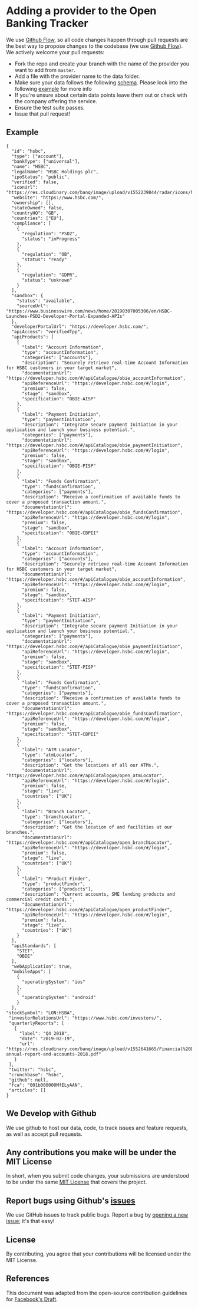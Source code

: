 # Adding a provider to the Open Banking Tracker

We use [Github Flow](https://guides.github.com/introduction/flow/index.html), so all code changes happen through pull requests
are the best way to propose changes to the codebase (we use [Github Flow](https://guides.github.com/introduction/flow/index.html)). We actively welcome your pull requests:

- Fork the repo and create your branch with the name of the provider you want to add from `master`.
- Add a file with the provider name to the data folder.
- Make sure your data follows the following [schema](https://github.com/apideck-io/open-banking-tracker-data/blob/master/schema.json). Please look into the following [example](https://github.com/apideck-io/open-banking-tracker-data/blob/master/example.json) for more info
- If you're unsure about certain data points leave them out or check with the company offering the service.
- Ensure the test suite passes.
- Issue that pull request!

## Example

```
{
  "id": "hsbc",
  "type": ["account"],
  "bankType": ["universal"],
  "name": "HSBC",
  "legalName": "HSBC Holdings plc",
  "ipoStatus": "public",
  "verified": false,
  "iconUrl": "https://res.cloudinary.com/banq/image/upload/v1552239844/radar/icons/hsbc.svg",
  "website": "https://www.hsbc.com/",
  "ownership": [],
  "stateOwned": false,
  "countryHQ": "GB",
  "countries": ["EU"],
  "compliance": [
    { 
      "regulation": "PSD2",
      "status": "inProgress"
    },
    { 
      "regulation": "OB",
      "status": "ready"
    },
    {
      "regulation": "GDPR",
      "status": "unknown"
    }
  ],
  "sandbox": {
    "status": "available",
    "sourceUrl": "https://www.businesswire.com/news/home/20190307005306/en/HSBC-Launches-PSD2-Developer-Portal-Expanded-APIs"
  },
  "developerPortalUrl": "https://developer.hsbc.com/",
  "apiAccess": "verifiedTpp",
  "apiProducts": [
    {
      "label": "Account Information",
      "type": "accountInformation",
      "categories": ["accounts"],
      "description": "Securely retrieve real-time Account Information for HSBC customers in your target market",
      "documentationUrl": "https://developer.hsbc.com/#/apiCatalogue/obie_accountInformation",
      "apiReferenceUrl": "https://developer.hsbc.com/#/login",
      "premium": false,
      "stage": "sandbox",
      "specification": "OBIE-AISP"
    },
    {
      "label": "Payment Initiation",
      "type": "paymentInitiation",
      "description": "Integrate secure payment Initiation in your application and launch your business potential.",
      "categories": ["payments"],
      "documentationUrl": "https://developer.hsbc.com/#/apiCatalogue/obie_paymentInitiation",
      "apiReferenceUrl": "https://developer.hsbc.com/#/login",
      "premium": false,
      "stage": "sandbox",
      "specification": "OBIE-PISP"
    },
    {
      "label": "Funds Confirmation",
      "type": "fundsConfirmation",
      "categories": ["payments"],
      "description": "Receive a confirmation of available funds to cover a proposed transaction amount.",
      "documentationUrl": "https://developer.hsbc.com/#/apiCatalogue/obie_fundsConfirmation",
      "apiReferenceUrl": "https://developer.hsbc.com/#/login",
      "premium": false,
      "stage": "sandbox",
      "specification": "OBIE-CBPII"
    },
    {
      "label": "Account Information",
      "type": "accountInformation",
      "categories": ["accounts"],
      "description": "Securely retrieve real-time Account Information for HSBC customers in your target market",
      "documentationUrl": "https://developer.hsbc.com/#/apiCatalogue/obie_accountInformation",
      "apiReferenceUrl": "https://developer.hsbc.com/#/login",
      "premium": false,
      "stage": "sandbox",
      "specification": "STET-AISP"
    },
    {
      "label": "Payment Initiation",
      "type": "paymentInitiation",
      "description": "Integrate secure payment Initiation in your application and launch your business potential.",
      "categories": ["payments"],
      "documentationUrl": "https://developer.hsbc.com/#/apiCatalogue/obie_paymentInitiation",
      "apiReferenceUrl": "https://developer.hsbc.com/#/login",
      "premium": false,
      "stage": "sandbox",
      "specification": "STET-PISP"
    },
    {
      "label": "Funds Confirmation",
      "type": "fundsConfirmation",
      "categories": ["payments"],
      "description": "Receive a confirmation of available funds to cover a proposed transaction amount.",
      "documentationUrl": "https://developer.hsbc.com/#/apiCatalogue/obie_fundsConfirmation",
      "apiReferenceUrl": "https://developer.hsbc.com/#/login",
      "premium": false,
      "stage": "sandbox",
      "specification": "STET-CBPII"
    },
    {
      "label": "ATM Locator",
      "type": "atmLocator",
      "categories": ["locators"],
      "description": "Get the locations of all our ATMs.",
      "documentationUrl": "https://developer.hsbc.com/#/apiCatalogue/open_atmLocator",
      "apiReferenceUrl": "https://developer.hsbc.com/#/login",
      "premium": false,
      "stage": "live",
      "countries": ["UK"]
    },
    {
      "label": "Branch Locator",
      "type": "branchLocator",
      "categories": ["locators"],
      "description": "Get the location of and facilities at our branches.",
      "documentationUrl": "https://developer.hsbc.com/#/apiCatalogue/open_branchLocator",
      "apiReferenceUrl": "https://developer.hsbc.com/#/login",
      "premium": false,
      "stage": "live",
      "countries": ["UK"]
    },
    {
      "label": "Product Finder",
      "type": "productFinder",
      "categories": ["products"],
      "description": "Current accounts, SME lending products and commercial credit cards.",
      "documentationUrl": "https://developer.hsbc.com/#/apiCatalogue/open_productFinder",
      "apiReferenceUrl": "https://developer.hsbc.com/#/login",
      "premium": false,
      "stage": "live",
      "countries": ["UK"]
    }
  ],
  "apiStandards": [
    "STET",
    "OBIE"
  ],
  "webApplication": true,
  "mobileApps": [
    {
      "operatingSystem": "ios"
    },
    {
      "operatingSystem": "android"
    }
  ],
"stockSymbol": "LON:HSBA",
 "investorRelationsUrl": "https://www.hsbc.com/investors/",
 "quarterlyReports": [
   {
     "label": "Q4 2018",
     "date": "2019-02-19",
     "url": "https://res.cloudinary.com/banq/image/upload/v1552641665/Financial%20Data/HSBC-annual-report-and-accounts-2018.pdf"
   }
 ],
 "twitter": "hsbc",
 "crunchbase": "hsbc",
 "github": null,
 "fca": "001b000000MfELyAAN",
 "articles": []
}
```

## We Develop with Github

We use github to host our data, code, to track issues and feature requests, as well as accept pull requests.

## Any contributions you make will be under the MIT License

In short, when you submit code changes, your submissions are understood to be under the same [MIT License](http://choosealicense.com/licenses/mit/) that covers the project. 

## Report bugs using Github's [issues](https://github.com/apideck-io/open-banking-tracker-data/issues)

We use GitHub issues to track public bugs. Report a bug by [opening a new issue](https://github.com/apideck-io/open-banking-tracker-data/issues); it's that easy!

## License

By contributing, you agree that your contributions will be licensed under the MIT License.

## References

This document was adapted from the open-source contribution guidelines for [Facebook's Draft](https://github.com/facebook/draft-js/blob/a9316a723f9e918afde44dea68b5f9f39b7d9b00/CONTRIBUTING.md).
